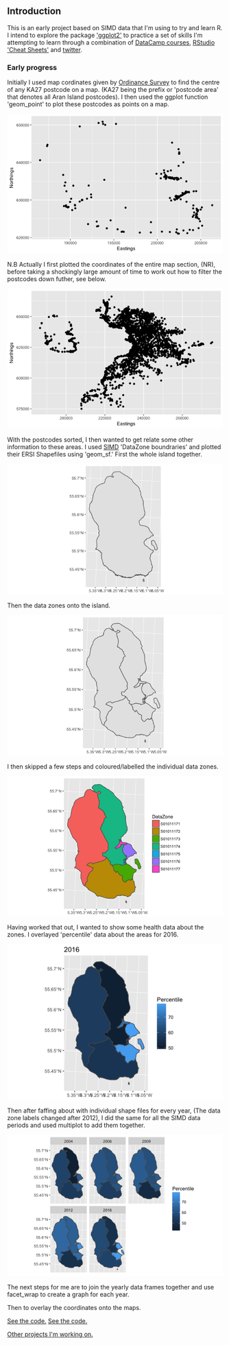 

## Introduction
This is an early project based on SIMD data that I'm using to try and learn R.
I intend to explore the package ['ggplot2'](http://ggplot2.tidyverse.org/reference/ggsf.html) to practice a set of skills I'm attempting to learn through a combination of [DataCamp courses](https://www.datacamp.com/courses/free-introduction-to-r), [RStudio 'Cheat Sheets'](https://www.rstudio.com/resources/cheatsheets/) and [twitter](https://twitter.com/hashtag/Rstats?src=hash).


### Early progress

Initially I used map cordinates given by [Ordinance Survey](https://www.ordnancesurvey.co.uk/opendatadownload/products.html) to find the centre of any KA27 postcode on a map.
(KA27 being the prefix or 'postcode area' that denotes all Aran Island postcodes).
I then used the ggplot function 'geom_point' to plot these postcodes as points on a map.

![Point coordinates](Rplot03.png)

N.B Actually I first plotted the coordinates of the entire map section, (NR), before taking a shockingly large amount of time to work out how to filter the postcodes down futher, see below.

![Point coordinates whole map](Rplot02.png)

With the postcodes sorted, I then wanted to get relate some other information to these areas.
I used [SIMD](www.gov.scot/Topics/Statistics/SIMD) 'DataZone boundraries' and plotted their ERSI Shapefiles using 'geom_sf.' 
First the whole island together.

![DZ Outlines](Rplot04.png)

Then the data zones onto the island.

![DZ Outlines2](Rplot05.png)

I then skipped a few steps and coloured/labelled the individual data zones.

![DZ Outlines Colourewd](Rplot06.png)

Having worked that out, I wanted to show some health data about the zones. I overlayed 'percentile' data about the areas for 2016.

![DZ Outlines Colourewd](Rplot07.png)

Then after faffing about with individual shape files for every year, (The data zone labels changed after 2012), I did the same for all the SIMD data periods and used multiplot to add them together.

![Multiplot plot](Rplot.png)

The next steps for me are to join the yearly data frames together and use facet_wrap to create a graph for each year.

Then to overlay the coordinates onto the maps.

[See the code.](Arran_Workbook.html)
[See the code.](../Arran_Workbook.html)

[Other projects I'm working on.](https://fergustaylor.github.io) 
